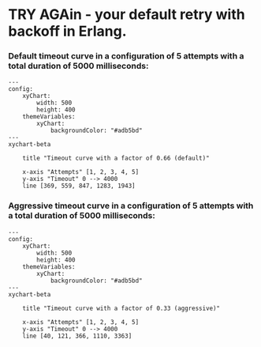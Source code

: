 # TRY AGAin - your default retry with backoff in Erlang.

### Default timeout curve in a configuration of 5 attempts with a total duration of 5000 milliseconds:
```mermaid
---
config:
    xyChart:
        width: 500
        height: 400
    themeVariables:
        xyChart:
            backgroundColor: "#adb5bd"
---
xychart-beta

    title "Timeout curve with a factor of 0.66 (default)"

    x-axis "Attempts" [1, 2, 3, 4, 5]
    y-axis "Timeout" 0 --> 4000
    line [369, 559, 847, 1283, 1943]
```

### Aggressive timeout curve in a configuration of 5 attempts with a total duration of 5000 milliseconds:

```mermaid
---
config:
    xyChart:
        width: 500
        height: 400
    themeVariables:
        xyChart:
            backgroundColor: "#adb5bd"
---
xychart-beta

    title "Timeout curve with a factor of 0.33 (aggressive)"

    x-axis "Attempts" [1, 2, 3, 4, 5]
    y-axis "Timeout" 0 --> 4000
    line [40, 121, 366, 1110, 3363]
```
